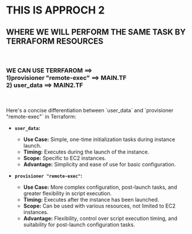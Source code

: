 # THIS IS APPROCH 2  <BR>
<H2>WHERE WE WILL PERFORM THE SAME TASK BY TERRAFORM RESOURCES  </H2> <BR>
<H3>WE CAN USE TERRFAROM ==> <BR> 1)provisioner "remote-exec"   ==> MAIN.TF <BR>
2) user_data  ==> MAIN2.TF </H3> <BR>
<BR>
 Here's a concise differentiation between `user_data` and `provisioner "remote-exec"` in Terraform:<BR>

- **`user_data`:**
  - **Use Case:** Simple, one-time initialization tasks during instance launch.
  - **Timing:** Executes during the launch of the instance.
  - **Scope:** Specific to EC2 instances.
  - **Advantage:** Simplicity and ease of use for basic configuration.

- **`provisioner "remote-exec"`:**
  - **Use Case:** More complex configuration, post-launch tasks, and greater flexibility in script execution.
  - **Timing:** Executes after the instance has been launched.
  - **Scope:** Can be used with various resources, not limited to EC2 instances.
  - **Advantage:** Flexibility, control over script execution timing, and suitability for post-launch configuration tasks.
